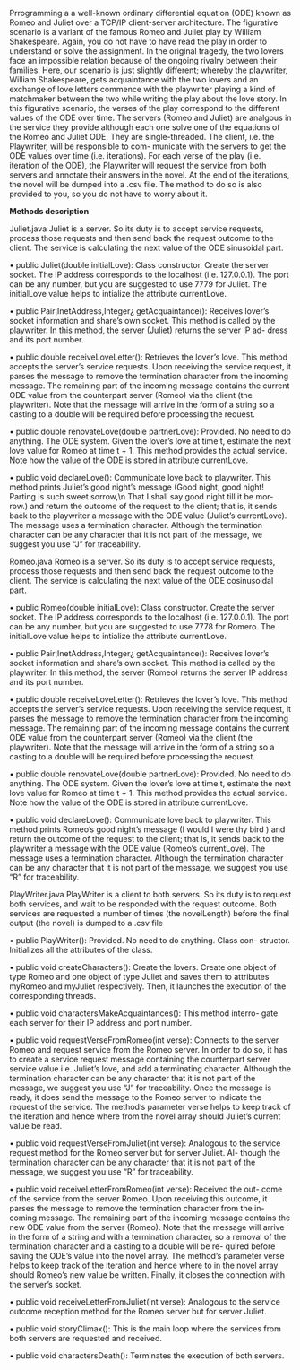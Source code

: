 Prrogramming a a well-known ordinary differential
equation (ODE) known as Romeo and Juliet over a TCP/IP client-server
architecture.
The figurative scenario is a variant of the famous Romeo and Juliet play
by William Shakespeare. Again, you do not have to have read the play
in order to understand or solve the assignment. In the original tragedy,
the two lovers face an impossible relation because of the ongoing rivalry
between their families. Here, our scenario is just slightly different; whereby
the playwriter, William Shakespeare, gets acquaintance with the two lovers
and an exchange of love letters commence with the playwriter playing a kind
of matchmaker between the two while writing the play about the love story.
In this figurative scenario, the verses of the play correspond to the different
values of the ODE over time.
The servers (Romeo and Juliet) are analgous in the service they provide although
each one solve one of the equations of the Romeo and Juliet ODE. They are
single-threaded. The client, i.e. the Playwriter, will be responsible to com-
municate with the servers to get the ODE values over time (i.e. iterations).
For each verse of the play (i.e. iteration of the ODE), the Playwriter will
request the service from both servers and annotate their answers in the novel.
At the end of the iterations, the novel will be dumped into a .csv file. The
method to do so is also provided to you, so you do not have to worry about
it. 

**Methods description**

Juliet.java
Juliet is a server. So its duty is to accept service requests,
process those requests and then send back the request outcome to the client.
The service is calculating the next value of the ODE sinusoidal part.

• public Juliet(double initialLove): Class constructor. Create the
server socket. The IP address corresponds to the localhost (i.e. 127.0.0.1).
The port can be any number, but you are suggested to use 7779 for Juliet.
The initialLove value helps to intialize the attribute currentLove.

• public Pair¡InetAddress,Integer¿ getAcquaintance(): Receives lover’s
socket information and share’s own socket. This method is called by the
playwriter. In this method, the server (Juliet) returns the server IP ad-
dress and its port number.

• public double receiveLoveLetter(): Retrieves the lover’s love. This
method accepts the server’s service requests. Upon receiving the service
request, it parses the message to remove the termination character from
the incoming message. The remaining part of the incoming message
contains the current ODE value from the counterpart server (Romeo) via
the client (the playwriter). Note that the message will arrive in the form
of a string so a casting to a double will be required before processing the
request.

• public double renovateLove(double partnerLove): Provided. No
need to do anything. The ODE system. Given the lover’s love at time
t, estimate the next love value for Romeo at time t + 1. This method
provides the actual service. Note how the value of the ODE is stored in
attribute currentLove.

• public void declareLove(): Communicate love back to playwriter.
This method prints Juliet’s good night’s message (Good night, good night!
Parting is such sweet sorrow,\n That I shall say good night till it be mor-
row.) and return the outcome of the request to the client; that is, it
sends back to the playwriter a message with the ODE value (Juliet’s
currentLove). The message uses a termination character. Although the
termination character can be any character that it is not part of the
message, we suggest you use “J” for traceability.

Romeo.java
Romeo is a server. So its duty is to accept service
requests, process those requests and then send back the request outcome to
the client. The service is calculating the next value of the ODE cosinusoidal part.

• public Romeo(double initialLove): Class constructor. Create the
server socket. The IP address corresponds to the localhost (i.e. 127.0.0.1).
The port can be any number, but you are suggested to use 7778 for
Romero. The initialLove value helps to intialize the attribute currentLove.

• public Pair¡InetAddress,Integer¿ getAcquaintance(): Receives lover’s
socket information and share’s own socket. This method is called by the
playwriter. In this method, the server (Romeo) returns the server IP
address and its port number.

• public double receiveLoveLetter(): Retrieves the lover’s love. This
method accepts the server’s service requests. Upon receiving the service
request, it parses the message to remove the termination character from
the incoming message. The remaining part of the incoming message
contains the current ODE value from the counterpart server (Romeo) via
the client (the playwriter). Note that the message will arrive in the form
of a string so a casting to a double will be required before processing the
request.

• public double renovateLove(double partnerLove): Provided. No
need to do anything. The ODE system. Given the lover’s love at time
t, estimate the next love value for Romeo at time t + 1. This method
provides the actual service. Note how the value of the ODE is stored in
attribute currentLove.

• public void declareLove(): Communicate love back to playwriter.
This method prints Romeo’s good night’s message (I would I were thy
bird ) and return the outcome of the request to the client; that is, it
sends back to the playwriter a message with the ODE value (Romeo’s
currentLove). The message uses a termination character. Although the
termination character can be any character that it is not part of the
message, we suggest you use “R” for traceability.

PlayWriter.java
PlayWriter is a client to both servers. So its duty is to
request both services, and wait to be responded with the request outcome.
Both services are requested a number of times (the novelLength) before the
final output (the novel) is dumped to a .csv file

• public PlayWriter(): Provided. No need to do anything. Class con-
structor. Initializes all the attributes of the class.

• public void createCharacters(): Create the lovers. Create one object
of type Romeo and one object of type Juliet and saves them to attributes
myRomeo and myJuliet respectively. Then, it launches the execution of
the corresponding threads.

• public void charactersMakeAcquaintances(): This method interro-
gate each server for their IP address and port number.

• public void requestVerseFromRomeo(int verse): Connects to the
server Romeo and request service from the Romeo server. In order to do
so, it has to create a service request message containing the counterpart
server service value i.e. Juliet’s love, and add a terminating character.
Although the termination character can be any character that it is not
part of the message, we suggest you use “J” for traceability. Once the
message is ready, it does send the message to the Romeo server to indicate
the request of the service. The method’s parameter verse helps to keep
track of the iteration and hence where from the novel array should Juliet’s
current value be read.

• public void requestVerseFromJuliet(int verse): Analogous to the
service request method for the Romeo server but for server Juliet. Al-
though the termination character can be any character that it is not part
of the message, we suggest you use “R” for traceability.

• public void receiveLetterFromRomeo(int verse): Received the out-
come of the service from the server Romeo. Upon receiving this outcome,
it parses the message to remove the termination character from the in-
coming message. The remaining part of the incoming message contains
the new ODE value from the server (Romeo). Note that the message
will arrive in the form of a string and with a termination character, so a
removal of the termination character and a casting to a double will be re-
quired before saving the ODE’s value into the novel array. The method’s
parameter verse helps to keep track of the iteration and hence where to
in the novel array should Romeo’s new value be written. Finally, it closes
the connection with the server’s socket.

• public void receiveLetterFromJuliet(int verse): Analogous to the
service outcome reception method for the Romeo server but for server
Juliet.

• public void storyClimax(): This is the main loop where the services
from both servers are requested and received.

• public void charactersDeath(): Terminates the execution of both
servers.
